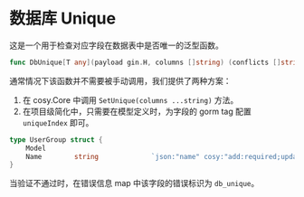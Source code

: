 # 数据库 Unique

这是一个用于检查对应字段在数据表中是否唯一的泛型函数。

```go
func DbUnique[T any](payload gin.H, columns []string) (conflicts []string, err error)
```

通常情况下该函数并不需要被手动调用，我们提供了两种方案：

1. 在 cosy.Core 中调用 `SetUnique(columns ...string)` 方法。
2. 在项目级简化中，只需要在模型定义时，为字段的 gorm tag 配置 `uniqueIndex` 即可。

```go
type UserGroup struct {
	Model
	Name        string             `json:"name" cosy:"add:required;update:omitempty;list:fussy" gorm:"uniqueIndex"`
}
```

当验证不通过时，在错误信息 map 中该字段的错误标识为 `db_unique`。
